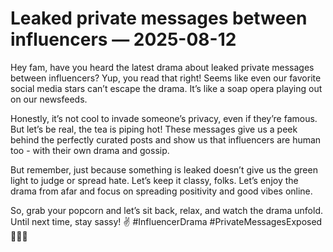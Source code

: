 # Leaked private messages between influencers — 2025-08-12

Hey fam, have you heard the latest drama about leaked private messages between influencers? Yup, you read that right! Seems like even our favorite social media stars can’t escape the drama. It’s like a soap opera playing out on our newsfeeds.

Honestly, it’s not cool to invade someone’s privacy, even if they’re famous. But let’s be real, the tea is piping hot! These messages give us a peek behind the perfectly curated posts and show us that influencers are human too - with their own drama and gossip.

But remember, just because something is leaked doesn’t give us the green light to judge or spread hate. Let’s keep it classy, folks. Let’s enjoy the drama from afar and focus on spreading positivity and good vibes online.

So, grab your popcorn and let’s sit back, relax, and watch the drama unfold. Until next time, stay sassy! ✌️ #InfluencerDrama #PrivateMessagesExposed 🍿💅🔥